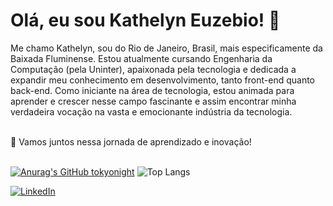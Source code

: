 <h1>Olá, eu sou Kathelyn Euzebio! 👋</h1>
Me chamo Kathelyn, sou do Rio de Janeiro, Brasil, 
mais especificamente da Baixada Fluminense. Estou atualmente cursando 
Engenharia da Computação (pela Uninter), apaixonada pela tecnologia e dedicada a expandir meu conhecimento em
desenvolvimento, tanto front-end quanto back-end. 
Como iniciante na área de tecnologia, estou animada para aprender e crescer nesse campo fascinante e 
assim encontrar minha verdadeira vocação na vasta e emocionante indústria da tecnologia. <br> <br>


🚀 Vamos juntos nessa jornada de aprendizado e inovação! <br> <br>

[![Anurag's GitHub tokyonight](https://github-readme-stats.vercel.app/api?username=Kathe2&show_icons=true&theme=tokyonight)](https://github.com/Kathe2/github-readme-stats#gh-tokyonight) ![Top Langs](https://github-readme-stats.vercel.app/api/top-langs/?username=Kathe2&layout=compact&theme=tokyonight)


[![LinkedIn](https://img.shields.io/badge/LinkedIn-0077B5?style=for-the-badge&logo=linkedin&logoColor=white)](www.linkedin.com/in/kathelyn-euzebio)
